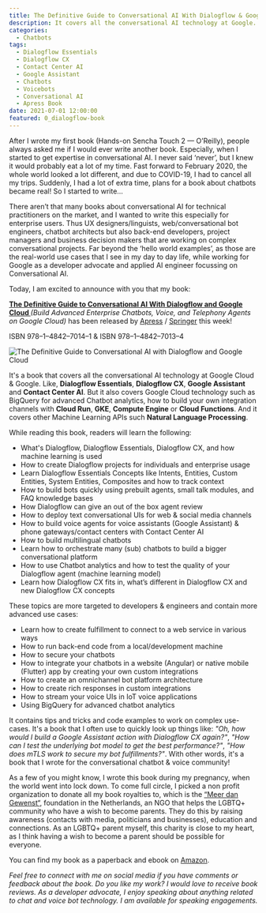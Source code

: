 ```yaml
---
title: The Definitive Guide to Conversational AI With Dialogflow & Google Cloud. For building complex chatbots, voicebots and telephony agents.
description: It covers all the conversational AI technology at Google. Like Dialogflow Essentials, Dialogflow CX, Google Assistant, Contact Center AI. It's a book that I wrote for the conversational AI chatbot & voice community with the focus on complex enterprise use-cases.
categories:
  - Chatbots
tags:
  - Dialogflow Essentials
  - Dialogflow CX
  - Contact Center AI
  - Google Assistant
  - Chatbots
  - Voicebots
  - Conversational AI
  - Apress Book
date: 2021-07-01 12:00:00
featured: 0_dialogflow-book
---
```


After I wrote my first book (Hands-on Sencha Touch 2 — O’Reilly), people always asked me if I would ever write another book. Especially, when I started to get expertise in conversational AI. I never said ‘never’, but I knew it would probably eat a lot of my time. Fast forward to February 2020, the whole world looked a lot different, and due to COVID-19, I had to cancel all my trips. Suddenly, I had a lot of extra time, plans for a book about chatbots became real! So I started to write...

There aren’t that many books about conversational AI for technical practitioners on the market, and I wanted to write this especially for enterprise users. Thus UX designers/linguists, web/conversational bot engineers, chatbot architects but also back-end developers, project managers and business decision makers that are working on complex conversational projects. Far beyond the ‘hello world examples’, as those are the real-world use cases that I see in my day to day life, while working for Google as a developer advocate and applied AI engineer focussing on Conversational AI.

Today, I am excited to announce with you that my book:  

**[The Definitive Guide to Conversational AI With Dialogflow and Google Cloud ](https://www.amazon.com/Definitive-Guide-Conversational-Dialogflow-Google/dp/1484270134/)** _(Build Advanced Enterprise Chatbots, Voice, and Telephony Agents on Google Cloud)_ has been released by [Apress](https://www.apress.com/gp/book/9781484270134) / [Springer](https://www.springer.com/gp/book/9781484270134) this week! 

ISBN 978–1–4842–7014–1 & ISBN 978–1–4842–7013–4

![The Definitive Guide to Conversational AI with Dialogflow and Google Cloud](/images/0_dialogflow-book.png)

It's a book that covers all the conversational AI technology at Google Cloud & Google. Like, **Dialogflow Essentials**, **Dialogflow CX**, **Google Assistant** and **Contact Center AI**. But it also covers Google Cloud technology such as BigQuery for advanced Chatbot analytics, how to build your own integration channels with **Cloud Run**, **GKE**, **Compute Engine** or **Cloud Functions**. And it covers other Machine Learning APIs such **Natural Language Processing**.

While reading this book, readers will learn the following:

*   What's Dialogflow, Dialogflow Essentials, Dialogflow CX, and how machine learning is used
*   How to create Dialogflow projects for individuals and enterprise usage
*   Learn Dialogflow Essentials Concepts like Intents, Entities, Custom Entities, System Entities, Composites and how to track context
*   How to build bots quickly using prebuilt agents, small talk modules, and FAQ knowledge bases
*   How Dialogflow can give an out of the box agent review
*   How to deploy text conversational UIs for web & social media channels
*   How to build voice agents for voice assistants (Google Assistant) & phone gateways/contact centers with Contact Center AI
*   How to build multilingual chatbots
*   Learn how to orchestrate many (sub) chatbots to build a bigger conversational platform
*   How to use Chatbot analytics and how to test the quality of your Dialogflow agent (machine learning model)
*   Learn how Dialogflow CX fits in, what’s different in Dialogflow CX and new Dialogflow CX concepts

These topics are more targeted to developers & engineers and contain more advanced use cases:

*   Learn how to create fulfillment to connect to a web service in various ways
*   How to run back-end code from a local/development machine
*   How to secure your chatbots
*   How to integrate your chatbots in a website (Angular) or native mobile (Flutter) app by creating your own custom integrations
*   How to create an omnichannel bot platform architecture
*   How to create rich responses in custom integrations
*   How to stream your voice UIs in IoT voice applications
*   Using BigQuery for advanced chatbot analytics

It contains tips and tricks and code examples to work on complex use-cases. It's a book that I often use to quickly look up things like: _"Oh, how would I build a Google Assistant action with Dialogflow CX again?"_, _"How can I test the underlying bot model to get the best performance?"_, _"How does mTLS work to secure my bot fulfillments?"_. With other words, it's a book that I wrote for the conversational chatbot & voice community!

As a few of you might know, I wrote this book during my pregnancy, when the world went into lock down. To come full circle, I picked a non profit organization to donate all my book royalties to, which is the [“Meer dan Gewenst“](https://www.meerdangewenst.nl/about-mdg/), foundation in the Netherlands, an NGO that helps the LGBTQ+ community who have a wish to become parents. They do this by raising awareness (contacts with media, politicians and businesses), education and connections. As an LGBTQ+ parent myself, this charity is close to my heart, as I think having a wish to become a parent should be possible for everyone.

You can find my book as a paperback and ebook on [Amazon](https://www.amazon.com/Definitive-Guide-Conversational-Dialogflow-Google/dp/1484270134/ref=sr_1_1?dchild=1&keywords=Definitive+Guide+to+Conversational+AI&qid=1624873031&sr=8-1&asin=B097XX9B3R&revisionId=&format=2&depth=1). 

_Feel free to connect with me on social media if you have comments or feedback about the book. Do you like my work? I would love to receive book reviews. As a developer advocate, I enjoy speaking about anything related to chat and voice bot technology. I am available for speaking engagements._
